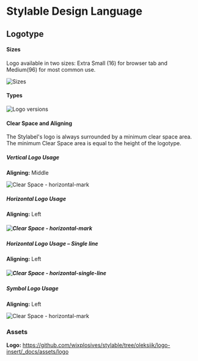 # Stylable Design Language

Logotype
-------------
#### Sizes

Logo available in two sizes: Extra Small (16) for browser tab and Medium(96) for most common use.

![Sizes](https://cdn.zeplin.io/590ed391cb8bde641789e1cb/screens/A7EAB0A1-CD43-4BDB-B4DA-E619B3C3ED8B.png)

#### Types

![Logo versions](https://cdn.zeplin.io/590ed391cb8bde641789e1cb/screens/9D798933-07F3-40BD-817F-EE83B523A704.png)





#### Clear Space and Aligning

The Stylabel's logo is always surrounded by a minimum clear space area. The minimum Clear Space area is equal to the height of the logotype.

##### Vertical Logo Usage

**Aligning:** Middle

![Clear Space - horizontal-mark](https://cdn.zeplin.io/590ed391cb8bde641789e1cb/screens/BB1B2E41-C7E5-4F43-B42C-20BA80B0B1AD.png)


##### Horizontal Logo Usage

**Aligning:** Left

##### ![Clear Space - horizontal-mark](https://cdn.zeplin.io/590ed391cb8bde641789e1cb/screens/CB033DB9-528F-46EB-BFB2-FB9D3501CF23.png)

##### Horizontal Logo Usage – Single line

**Aligning:** Left

##### ![Clear Space - horizontal-single-line](https://cdn.zeplin.io/590ed391cb8bde641789e1cb/screens/CA6FC450-C1E3-4528-8B63-2D8354004490.png)

##### Symbol Logo Usage

**Aligning:** Left

![Clear Space - horizontal-mark](https://cdn.zeplin.io/590ed391cb8bde641789e1cb/screens/607BA4EB-E9B5-476F-9C36-EE2334FE44D8.png)

### Assets

**Logo:** https://github.com/wixplosives/stylable/tree/oleksiik/logo-insert/_docs/assets/logo
